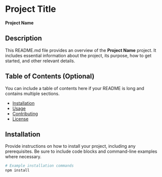 # Project Title

**Project Name**

## Description

This README.md file provides an overview of the **Project Name** project. It includes essential information about the project, its purpose, how to get started, and other relevant details.

## Table of Contents (Optional)

You can include a table of contents here if your README is long and contains multiple sections.

- [Installation](#installation)
- [Usage](#usage)
- [Contributing](#contributing)
- [License](#license)

## Installation

Provide instructions on how to install your project, including any prerequisites. Be sure to include code blocks and command-line examples where necessary.

```bash
# Example installation commands
npm install
